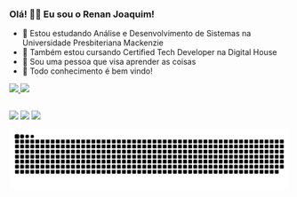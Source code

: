 ### Olá! 👋🏻 Eu sou o Renan Joaquim!

- 🔭 Estou estudando Análise e Desenvolvimento de Sistemas na Universidade Presbiteriana Mackenzie
- 📖 Também estou cursando Certified Tech Developer na Digital House
- 🤔 Sou uma pessoa que visa aprender as coisas
- 💬 Todo conhecimento é bem vindo!

 <div>
  <a href="https://github.com/rejoaquim">
  <img height="150em" src="https://github-readme-stats.vercel.app/api?username=rejoaquim&show_icons=true&theme=dark&include_all_commits=true&count_private=true"/>
  <img height="150em" src="https://github-readme-stats.vercel.app/api/top-langs/?username=rejoaquim&layout=compact&langs_count=7&theme=dark"/>
</div>

##
 
<div>
<a href="https://instagram.com/renan.aj" target="_blank"><img src="https://img.shields.io/badge/-Instagram-%23E4405F?style=for-the-badge&logo=instagram&logoColor=white" target="_blank"></a>
<a href = "mailto:renan.aj94@gmail.com"><img src="https://img.shields.io/badge/-Gmail-%23333?style=for-the-badge&logo=gmail&logoColor=white" target="_blank"></a>
<a href="https://www.linkedin.com/in/renan-aj" target="_blank"><img src="https://img.shields.io/badge/-LinkedIn-%230077B5?style=for-the-badge&logo=linkedin&logoColor=white" target="_blank"></a> 
  
![Snake animation](https://github.com/rejoaquim/rejoaquim/blob/output/github-contribution-grid-snake.svg)
 
</div>
